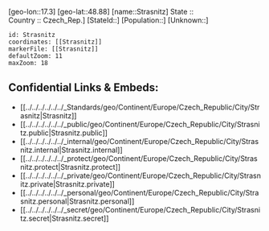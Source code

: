 ﻿---
location: [48.88,17.3] 
mapzoom: [7,12] 
mapmarker: city 
type: City
tags:
- geo/City


SpocWebEntityId: 34609
isDeleted: false
confidential: public

---
[geo-lon::17.3] 
[geo-lat::48.88] 
[name::Strasnitz] 
State ::  
Country :: Czech_Rep.] 
[StateId::] 
[Population::] 
[Unknown::] 


```leaflet
id: Strasnitz
coordinates: [[Strasnitz]] 
markerFile: [[Strasnitz]] 
defaultZoom: 11 
maxZoom: 18
```


## Confidential Links & Embeds: 
- [[../../../../../../_Standards/geo/Continent/Europe/Czech_Republic/City/Strasnitz|Strasnitz]] 
- [[../../../../../../_public/geo/Continent/Europe/Czech_Republic/City/Strasnitz.public|Strasnitz.public]] 
- [[../../../../../../_internal/geo/Continent/Europe/Czech_Republic/City/Strasnitz.internal|Strasnitz.internal]] 
- [[../../../../../../_protect/geo/Continent/Europe/Czech_Republic/City/Strasnitz.protect|Strasnitz.protect]] 
- [[../../../../../../_private/geo/Continent/Europe/Czech_Republic/City/Strasnitz.private|Strasnitz.private]] 
- [[../../../../../../_personal/geo/Continent/Europe/Czech_Republic/City/Strasnitz.personal|Strasnitz.personal]] 
- [[../../../../../../_secret/geo/Continent/Europe/Czech_Republic/City/Strasnitz.secret|Strasnitz.secret]] 
